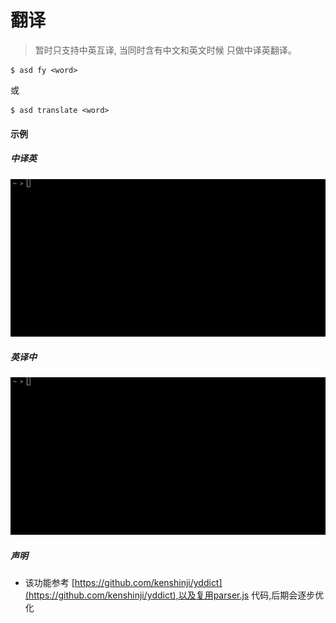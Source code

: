 # 翻译
> 暂时只支持中英互译, 当同时含有中文和英文时候 只做中译英翻译。

```shell
$ asd fy <word>
```

或  

```shell
$ asd translate <word>
```


#### 示例

##### 中译英
![fy1](/fy1.gif)

##### 英译中
![fy2](/fy2.gif)

##### 声明
* 该功能参考 [https://github.com/kenshinji/yddict](https://github.com/kenshinji/yddict),以及复用parser.js 代码,后期会逐步优化